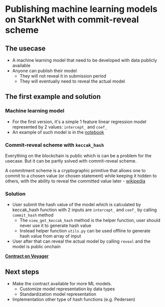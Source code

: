 # Publishing machine learning models on StarkNet with commit-reveal scheme

## The usecase
- A machine learning model that need to be developed with data publicly available
- Anyone can publish their model 
  - They will not reveal it in submission period
  - They will eventually need to reveal the actual model

## The first example and solution

### Machine learning model
- For the first version, it's a simple 1 feature linear regression model represented by 2 values: `intercept_` and `coef_`
- An example of such model is in the [notebook](https://github.com/trangnv/linear-regression-starknet/blob/main/ml_workflow/simple_linear_regression.ipynb)

### Commit-reveal scheme with `keccak_hash`
Everything on the blockchain is public which is can be a problem for the usecase. But it can be partly solved with commit-reveal scheme. 

A commitment scheme is a cryptographic primitive that allows one to commit to a chosen value (or chosen statement) while keeping it hidden to others, with the ability to reveal the committed value later - [wikipedia](https://en.wikipedia.org/wiki/Commitment_scheme)

### Solution
- User submit the hash value of the model which is calculated by keccak_hash function with 2 inputs are `intercept_` and `coef_` by calling `commit_hash` method
  - The `view_get_keccak_hash` method is the helper function, user should never use it to generate hash value
  - Instead helper function `utils.py` can be used offline to generate hash value from array of input
- User after that can reveal the actual model by calling `reveal` and the model is public onchain

**[Contract on Voyager](https://goerli.voyager.online/contract/0x02f11c9d3bf19226233c44ec919a337dd70837699b3e94fb326a5a89e763f628)**

## Next steps
- Make the contract available for more ML models. 
  - Customize model representation by data types
  - Standardization model representation
- Implementation other type of hash functions (e.g. Pedersen)
  



